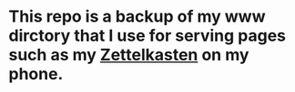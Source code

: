 # This repo is a backup of my www dirctory that I use for serving pages such as my [Zettelkasten](https://github.com/wdougwatson/www/blob/master/zettelkasten.html) on my phone.
